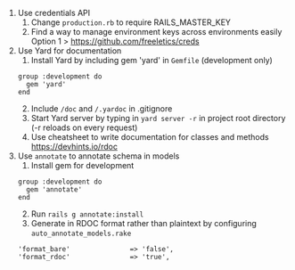 1. Use credentials API
     1. Change `production.rb` to require RAILS_MASTER_KEY
     2. Find a way to manage environment keys across environments easily
        Option 1 > https://github.com/freeletics/creds
2. Use Yard for documentation
    1. Install Yard by including gem 'yard' in `Gemfile` (development only)
      ```
      group :development do
        gem 'yard'
      end
      ```
    2. Include `/doc` and `/.yardoc` in .gitignore
    3. Start Yard server by typing in `yard server -r` in project root directory (-r reloads on every request)
    4. Use cheatsheet to write documentation for classes and methods https://devhints.io/rdoc
3. Use `annotate` to annotate schema in models
    1. Install gem for development
      ```
      group :development do
        gem 'annotate'
      end
      ```
    2. Run `rails g annotate:install`
    3. Generate in RDOC format rather than plaintext by configuring `auto_annotate_models.rake`
      ```
      'format_bare'               => 'false',
      'format_rdoc'               => 'true',
      ```
